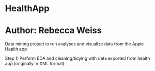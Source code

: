 # HealthApp
# Author: Rebecca Weiss


Data mining project to run analyses and visualize data from the Apple Health app

Step 1: Perform EDA and cleaning/tidying with data exported from health app (originally in XML format)


